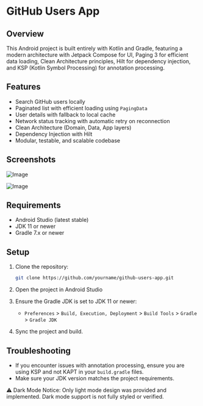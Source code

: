 # GitHub Users App

## Overview

This Android project is built entirely with Kotlin and Gradle, featuring a modern architecture with
Jetpack Compose for UI, Paging 3 for efficient data loading, Clean Architecture principles, Hilt for
dependency injection, and KSP (Kotlin Symbol Processing) for annotation processing.

## Features

- Search GitHub users locally
- Paginated list with efficient loading using `PagingData`
- User details with fallback to local cache
- Network status tracking with automatic retry on reconnection
- Clean Architecture (Domain, Data, App layers)
- Dependency Injection with Hilt
- Modular, testable, and scalable codebase

## Screenshots

![Image](https://github.com/user-attachments/assets/6d3fde9c-b7a1-4b25-9091-6971a9d25812)

![Image](https://github.com/user-attachments/assets/4ccee45f-5428-471c-892b-1c69d61cf0f0)

## Requirements

- Android Studio (latest stable)
- JDK 11 or newer
- Gradle 7.x or newer

## Setup

1. Clone the repository:
   ```bash
   git clone https://github.com/yourname/github-users-app.git

2. Open the project in Android Studio

3. Ensure the Gradle JDK is set to JDK 11 or newer:
    - `Preferences` \> `Build, Execution, Deployment` \> `Build Tools` \> `Gradle` \> `Gradle JDK`
4. Sync the project and build.

## Troubleshooting

- If you encounter issues with annotation processing, ensure you are using KSP and not KAPT in your
  `build.gradle` files.
- Make sure your JDK version matches the project requirements.

⚠️ Dark Mode Notice:
Only light mode design was provided and implemented. Dark mode support is not fully styled or verified.
